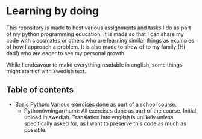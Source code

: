# Learning by doing
This repository is made to host various assignments and tasks I do as part of my python programming education. It is made so that I can share my code with classmates or others who are learning similar things as examples of how I approach a problem. It is also made to show of to my family (Hi dad!) who are eager to see my personal growth.

While I endeavour to make everything readable in english, some things might start of with swedish text.

## Table of contents
* Basic Python: Various exercises done as part of a school course.
    * Pythonövningar(num): All exercises done as part of the course. Initial upload in swedish. Translation into english is unlikely unless specifically asked for, as I want to preserve this code as much as possible.
